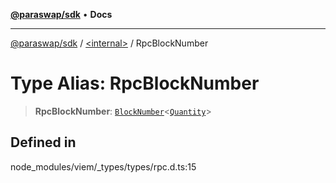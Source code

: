 [**@paraswap/sdk**](../../README.md) • **Docs**

***

[@paraswap/sdk](../../globals.md) / [\<internal\>](../README.md) / RpcBlockNumber

# Type Alias: RpcBlockNumber

> **RpcBlockNumber**: [`BlockNumber`](BlockNumber.md)\<[`Quantity`](Quantity.md)\>

## Defined in

node\_modules/viem/\_types/types/rpc.d.ts:15
